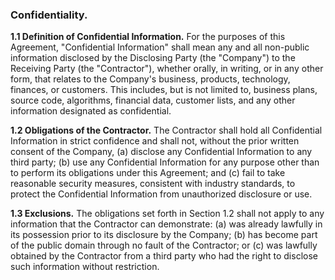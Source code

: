 ### Confidentiality.

**1.1 Definition of Confidential Information.** For the purposes of this Agreement, "Confidential Information" shall mean any and all non-public information disclosed by the Disclosing Party (the "Company") to the Receiving Party (the "Contractor"), whether orally, in writing, or in any other form, that relates to the Company's business, products, technology, finances, or customers. This includes, but is not limited to, business plans, source code, algorithms, financial data, customer lists, and any other information designated as confidential.

**1.2 Obligations of the Contractor.** The Contractor shall hold all Confidential Information in strict confidence and shall not, without the prior written consent of the Company, (a) disclose any Confidential Information to any third party; (b) use any Confidential Information for any purpose other than to perform its obligations under this Agreement; and (c) fail to take reasonable security measures, consistent with industry standards, to protect the Confidential Information from unauthorized disclosure or use.

**1.3 Exclusions.** The obligations set forth in Section 1.2 shall not apply to any information that the Contractor can demonstrate: (a) was already lawfully in its possession prior to its disclosure by the Company; (b) has become part of the public domain through no fault of the Contractor; or (c) was lawfully obtained by the Contractor from a third party who had the right to disclose such information without restriction.